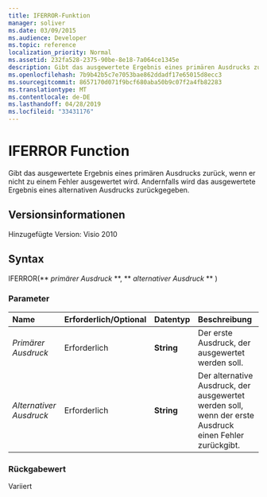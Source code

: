 ```yaml
---
title: IFERROR-Funktion
manager: soliver
ms.date: 03/09/2015
ms.audience: Developer
ms.topic: reference
localization_priority: Normal
ms.assetid: 232fa528-2375-90be-8e18-7a064ce1345e
description: Gibt das ausgewertete Ergebnis eines primären Ausdrucks zurück, wenn er nicht zu einem Fehler ausgewertet wird. Andernfalls wird das ausgewertete Ergebnis eines alternativen Ausdrucks zurückgegeben.
ms.openlocfilehash: 7b9b42b5c7e7053bae862ddadf17e65015d8ecc3
ms.sourcegitcommit: 8657170d071f9bcf680aba50b9c07f2a4fb82283
ms.translationtype: MT
ms.contentlocale: de-DE
ms.lasthandoff: 04/28/2019
ms.locfileid: "33431176"
---
```

# <a name="iferror-function"></a>IFERROR Function

Gibt das ausgewertete Ergebnis eines primären Ausdrucks zurück, wenn er nicht zu einem Fehler ausgewertet wird. Andernfalls wird das ausgewertete Ergebnis eines alternativen Ausdrucks zurückgegeben.
  
## <a name="version-information"></a>Versionsinformationen

Hinzugefügte Version: Visio 2010
 
  
## <a name="syntax"></a>Syntax

IFERROR(** *primärer Ausdruck* **, ** *alternativer Ausdruck* ** ) 
  
### <a name="parameters"></a>Parameter

|**Name**|**Erforderlich/Optional**|**Datentyp**|**Beschreibung**|
|:-----|:-----|:-----|:-----|
| _Primärer Ausdruck_ <br/> |Erforderlich  <br/> |**String** <br/> |Der erste Ausdruck, der ausgewertet werden soll.  <br/> |
| _Alternativer Ausdruck_ <br/> |Erforderlich  <br/> |**String** <br/> |Der alternative Ausdruck, der ausgewertet werden soll, wenn der erste Ausdruck einen Fehler zurückgibt.  <br/> |
   
### <a name="return-value"></a>Rückgabewert

Variiert
  

